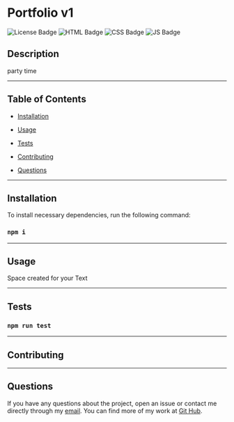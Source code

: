 
  # Portfolio v1
  ![License Badge](https://img.shields.io/badge/License-MIT-blue) 
  ![HTML Badge](https://img.shields.io/badge/HTML-97.2%25-red)
  ![CSS Badge](https://img.shields.io/badge/CSS-2.7%25-purple)
  ![JS Badge](https://img.shields.io/badge/JavaScript-0.1%25-yellow)
  
  ## Description

  party time


---
  ## Table of Contents
  
  * [Installation](#installastion)

  * [Usage](#usage)

  * [Tests](#tests)

  * [Contributing](#contributing)

  * [Questions](#questions)


---
  ## Installation

  To install necessary dependencies, run the following command:
  
  ### ```npm i```


---
  ## Usage
 
  Space created for your Text


---  
  ## Tests

  ### ```npm run test```


---  
  ## Contributing

  

  
---  
  ## Questions
  
  If you have any questions about the project, open an issue or contact me directly through my [email](mailto:weekdaypablo@gmail.com).
  You can find more of my work at [Git Hub](https://github.com/pabloivanjuarez).

